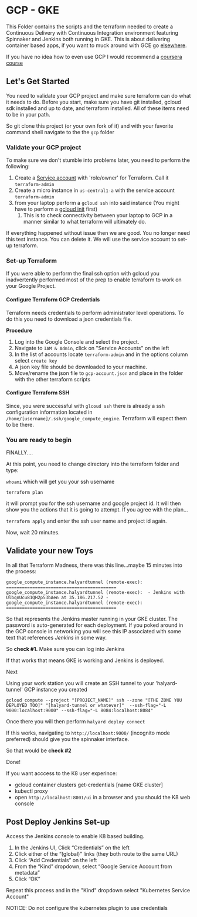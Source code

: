# GCP - GKE

This Folder contains the scripts and the terraform needed to create a Continuous Delivery with Continuous Integration environment featuring  Spinnaker and Jenkins both running in GKE. This is about delivering container based apps, if you want to muck around with GCE go [elsewhere](https://github.com/GoogleCloudPlatform/spinnaker-deploymentmanager).  

If you have no idea how to even use GCP I would recommend a [coursera course](https://www.coursera.org/learn/gcp-infrastructure-foundation)

## Let's Get Started

You need to validate your GCP project and make sure terraform can do what it needs to do. Before you start, make sure you have git installed, gcloud sdk installed and up to date, and terraform installed. All of these items need to be in your path.

So git clone this project (or your own fork of it) and with your favorite command shell navigate to the the `gcp` folder

### Validate your GCP project

To make sure we don't stumble into problems later, you need to perform the following:
1. Create a [Service account](https://cloud.google.com/compute/docs/access/create-enable-service-accounts-for-instances) with  'role/owner' for Terraform. Call it `terraform-admin`
1. Create a micro instance in `us-central1-a` with the service account `terraform-admin`
1. from your laptop perform a `gcloud ssh` into said instance (You might have to perform a [gcloud init](https://cloud.google.com/sdk/gcloud/reference/init) first)
   1. This is to check connectivity between your laptop to GCP in a manner similar to what terraform will ultimately do.


If everything happened without issue then we are good. You no longer need this test instance. You can delete it. We will use the service account to set-up terraform.

### Set-up Terraform

If you were able to perform the final ssh option with gcloud you inadvertently performed most of the prep to enable terraform to work on your Google Project.

#### Configure Terraform GCP Credentials
Terraform needs credentials to perform administrator level operations. To do this you need to download a json credentials file. 

**Procedure**
1. Log into the Google  Console and select the project.
1. Navigate to `IAM & Admin`, click on "Service Accounts" on the left
1. In the list of accounts locate `terraform-admin` and in the options column select `create key`
1. A json key file should be downloaded to your machine.
1. Move/rename the json file to `gcp-account.json` and place in the folder with the other terraform scripts

#### Configure Terraform SSH

Since, you were successful with `glcoud ssh` there is already a ssh configuration information located in `/home/[username]/.ssh/google_compute_engine`. Terraform will expect them to be there. 

### You are ready to begin
 

FINALLY....

At this point, you need to change directory into the terraform folder and type:

`whoami` which will get you your ssh username

`terraform plan`

it will prompt you for the ssh username and google project id. It will then show you the actions that it is going to attempt. If you agree with the plan...

`terraform apply` and enter the ssh user name and project id again. 

Now, wait 20 minutes. 

## Validate your new Toys

In all that Terraform Madness, there was this line...maybe 15 minutes into the process:

`
google_compute_instance.halyardtunnel (remote-exec): ==========================================
google_compute_instance.halyardtunnel (remote-exec):  - Jenkins with UlbqnUcu81QH2p53bAen at 35.186.217.52 -
google_compute_instance.halyardtunnel (remote-exec): ==========================================
`


So that represents the Jenkins master running in your GKE cluster. The password is auto-generated for each deployment. If you poked around in the GCP console in networking you will see this IP associated with some text that references *Jenkins* in some way. 

So **check #1.** Make sure you can log into Jenkins

If that works that means GKE is working and Jenkins is deployed.

Next

Using your work station you will create an SSH tunnel to your 'halyard-tunnel' GCP instance you created

`
gcloud compute --project "[PROJECT_NAME]" ssh --zone "[THE ZONE YOU DEPLOYED TOO]" "[halyard-tunnel or whatever]"  --ssh-flag="-L 9000:localhost:9000" --ssh-flag="-L 8084:localhost:8084"
`


Once there you will then perform `halyard deploy connect`

If this works, navigating to `http://localhost:9000/` (incognito mode preferred) should give you the spinnaker interface. 

So that would be **check #2**

Done!


If you want acccess to the K8 user experince:
- gcloud container clusters get-credentials [name GKE cluster]
- kubectl proxy
- open `http://localhost:8001/ui` in a browser and you should the K8 web console


## Post Deploy Jenkins Set-up

Access the Jenkins console to enable K8 based building.


1. In the Jenkins UI, Click “Credentials” on the left
1. Click either of the “(global)” links (they both route to the same URL)
1. Click “Add Credentials” on the left
1. From the “Kind” dropdown, select “Google Service Account from metadata”
1. Click “OK”

Repeat this process and in the "Kind" dropdown select "Kubernetes Service Account"


NOTICE: Do not configure the kubernetes plugin to use credentials


